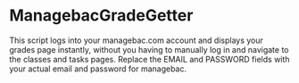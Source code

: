 # ManagebacGradeGetter
This script logs into your managebac.com account and displays your grades page instantly, without you having to manually log in and navigate to the classes and tasks pages. Replace the EMAIL and PASSWORD fields with your actual email and password for managebac.
